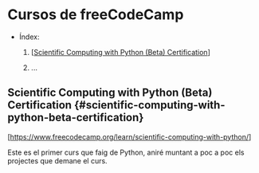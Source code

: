 # Cursos de freeCodeCamp

-   Índex:

    1)  [[Scientific Computing with Python (Beta) Certification](#scientific-computing-with-python-beta-certification)]

    2)  ...

## Scientific Computing with Python (Beta) Certification {#scientific-computing-with-python-beta-certification}

[<https://www.freecodecamp.org/learn/scientific-computing-with-python/>]

Este es el primer curs que faig de Python, aniré muntant a poc a poc els projectes que demane el curs.
